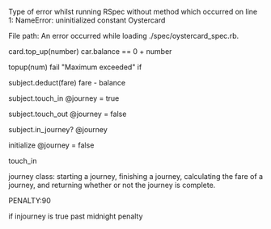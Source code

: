 
Type of error whilst running RSpec without method which occurred on line 1:
NameError:
  uninitialized constant Oystercard



File path:
An error occurred while loading ./spec/oystercard_spec.rb.


card.top_up(number)
car.balance == 0 + number

topup(num)
fail "Maximum exceeded" if

subject.deduct(fare)
fare - balance

subject.touch_in
@journey = true

subject.touch_out
@journey = false

subject.in_journey?
@journey

initialize
@journey = false

touch_in

journey class:
starting a journey, finishing a journey, calculating the fare of a journey, and returning whether or not the journey is complete.

PENALTY:90


if injourney is true past midnight
penalty